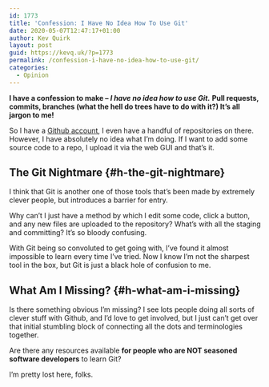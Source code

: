 ```yaml
---
id: 1773
title: 'Confession: I Have No Idea How To Use Git'
date: 2020-05-07T12:47:17+01:00
author: Kev Quirk
layout: post
guid: https://kevq.uk/?p=1773
permalink: /confession-i-have-no-idea-how-to-use-git/
categories:
  - Opinion
---
```

**I have a confession to make &#8211; _I have no idea how to use Git._** **Pull requests, commits, branches (what the hell do trees have to do with it?) It&#8217;s all jargon to me!**

So I have a [Github account](https://github.com/kevquirk), I even have a handful of repositories on there. However, I have absolutely no idea what I&#8217;m doing. If I want to add some source code to a repo, I upload it via the web GUI and that&#8217;s it.

## The Git Nightmare {#h-the-git-nightmare}

I think that Git is another one of those tools that&#8217;s been made by extremely clever people, but introduces a barrier for entry.

Why can&#8217;t I just have a method by which I edit some code, click a button, and any new files are uploaded to the repository? What&#8217;s with all the staging and committing? It&#8217;s so bloody confusing.

With Git being so convoluted to get going with, I&#8217;ve found it almost impossible to learn every time I&#8217;ve tried. Now I know I&#8217;m not the sharpest tool in the box, but Git is just a black hole of confusion to me.

## What Am I Missing? {#h-what-am-i-missing}

Is there something obvious I&#8217;m missing? I see lots people doing all sorts of clever stuff with Github, and I&#8217;d love to get involved, but I just can&#8217;t get over that initial stumbling block of connecting all the dots and terminologies together.

Are there any resources available **for people who are NOT seasoned software developers** to learn Git?

I&#8217;m pretty lost here, folks.
